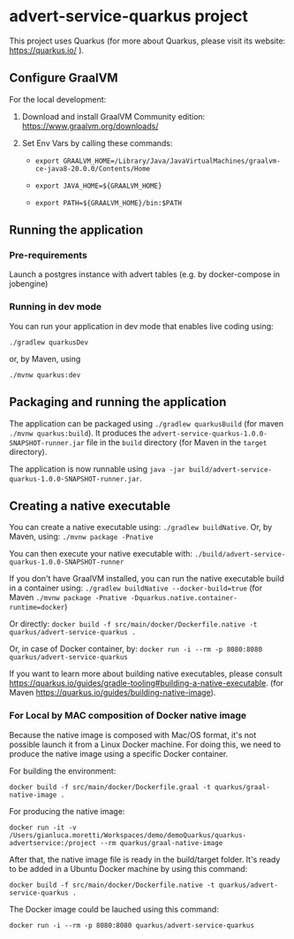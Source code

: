 # advert-service-quarkus project

This project uses Quarkus (for more about Quarkus, please visit its website: https://quarkus.io/ ).

## Configure GraalVM

For the local development:

1. Download and install GraalVM Community edition: https://www.graalvm.org/downloads/

2. Set Env Vars by calling these commands:

   - `export GRAALVM_HOME=/Library/Java/JavaVirtualMachines/graalvm-ce-java8-20.0.0/Contents/Home`

   - `export JAVA_HOME=${GRAALVM_HOME}`

   - `export PATH=${GRAALVM_HOME}/bin:$PATH`

## Running the application

### Pre-requirements

Launch a postgres instance with advert tables (e.g. by docker-compose in jobengine)

### Running in dev mode

You can run your application in dev mode that enables live coding using:

```
./gradlew quarkusDev
```

or, by Maven, using

```
./mvnw quarkus:dev
```

## Packaging and running the application

The application can be packaged using `./gradlew quarkusBuild` (for maven `./mvnw quarkus:build`).
It produces the `advert-service-quarkus-1.0.0-SNAPSHOT-runner.jar` file in the `build` directory (for Maven in the `target` directory).

The application is now runnable using `java -jar build/advert-service-quarkus-1.0.0-SNAPSHOT-runner.jar`.

## Creating a native executable

You can create a native executable using: `./gradlew buildNative`.
Or, by Maven, using: `./mvnw package -Pnative`

You can then execute your native executable with: `./build/advert-service-quarkus-1.0.0-SNAPSHOT-runner`

If you don't have GraalVM installed, you can run the native executable build in a container using: `./gradlew buildNative --docker-build=true`
(for Maven `./mvnw package -Pnative -Dquarkus.native.container-runtime=docker`)

Or directly:
`docker build -f src/main/docker/Dockerfile.native -t quarkus/advert-service-quarkus .`

Or, in case of Docker container, by:
`docker run -i --rm -p 8080:8080 quarkus/advert-service-quarkus`

If you want to learn more about building native executables, please consult https://quarkus.io/guides/gradle-tooling#building-a-native-executable.
(for Maven https://quarkus.io/guides/building-native-image).

### For Local by MAC composition of Docker native image

Because the native image is composed with Mac/OS format, it's not possible launch it from a Linux Docker machine. For doing this, we need to produce the native image using a specific Docker container.

For building the environment:

`docker build -f src/main/docker/Dockerfile.graal -t quarkus/graal-native-image .`

For producing the native image:

`docker run -it -v /Users/gianluca.moretti/Workspaces/demo/demoQuarkus/quarkus-advertservice:/project --rm quarkus/graal-native-image`

After that, the native image file is ready in the build/target folder. It's ready to be added in a Ubuntu Docker machine by using this command:

`docker build -f src/main/docker/Dockerfile.native -t quarkus/advert-service-quarkus .`

The Docker image could be lauched using this command:

`docker run -i --rm -p 8080:8080 quarkus/advert-service-quarkus`
